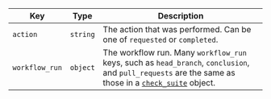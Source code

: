 | Key            | Type     | Description                                                                                                                                                           |
| -------------- | -------- | --------------------------------------------------------------------------------------------------------------------------------------------------------------------- |
| `action`       | `string` | The action that was performed. Can be one of `requested` or `completed`.                                                                                              |
| `workflow_run` | `object` | The workflow run. Many `workflow_run` keys, such as `head_branch`, `conclusion`, and `pull_requests` are the same as those in a [`check_suite`](#check_suite) object. |
